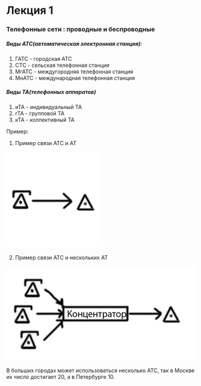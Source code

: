 # Лекция 1

### Телефонные сети : проводные и беспроводные

##### Виды АТС(автоматическая электронная станция):
1. ГАТС - городская АТС
2. СТС - сельская телефонная станция
3. МгАТС - междугородняя телефонная станция
4. МнАТС - международная телефонная станция

##### Виды ТА(телефонных аппаратов)
1. иТА - индивидуальный ТА
2. гТА - групповой ТА
3. кТА - коллективный ТА

Пример:

1. Пример связи АТС и АТ 

![alt text](https://raw.githubusercontent.com/krasnotsvetov/Networks_course/master/Images/1_1.png)

2. Пример связи АТС и нескольких АТ

![alt text](https://raw.githubusercontent.com/krasnotsvetov/Networks_course/master/Images/1_2.png)

В больших городах может использоваться несколько АТС, так в Москве их число достигает 20, а в Петербурге 10.

